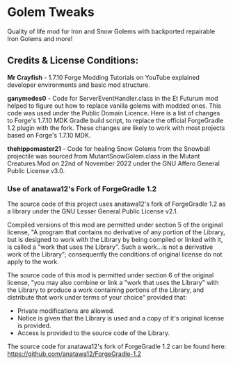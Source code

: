# Golem Tweaks

Quality of life mod for Iron and Snow Golems with backported repairable Iron Golems and more!




## Credits & License Conditions:
**Mr Crayfish** - 1.7.10 Forge Modding Tutorials on YouTube explained developer environments and basic mod structure.

**ganymedes0** - Code for ServerEventHandler.class in the Et Futurum mod helped to figure out how to replace vanilla golems with modded ones. This code was used under the Public Domain Licence.
Here is a list of changes to Forge's 1.7.10 MDK Gradle build script, to replace the official ForgeGradle 1.2 plugin with the fork. These changes are likely to work with most projects based on Forge's 1.7.10 MDK.

**thehippomaster21** - Code for healing Snow Golems from the Snowball projectile was sourced from MutantSnowGolem.class in the Mutant Creatures Mod on 22nd of November 2022 under the GNU Affero General Public License v3.0.

### Use of anatawa12's Fork of ForgeGradle 1.2
The source code of this project uses anatawa12's fork of ForgeGradle 1.2 as a library under the GNU Lesser General Public License v2.1.
 

Compiled versions of this mod are permitted under section 5 of the original license, "A program that contains no derivative of any portion of the Library, but is designed to work with the Library by being compiled or linked with it, is called a "work that uses the Library". Such a work...is not a derivative work of the Library"; consequently the conditions of original license do not apply to the work.


The source code of this mod is permitted under section 6 of the original license, "you may also combine or link a "work that uses the Library" with the Library to produce a work containing portions of the Library, and distribute that work under terms of your choice" provided that:
* Private modifications are allowed.
* Notice is given that the Library is used and a copy of it's original license is provided.
* Access is provided to the source code of the Library.


The source code for anatawa12's fork of ForgeGradle 1.2 can be found here: https://github.com/anatawa12/ForgeGradle-1.2